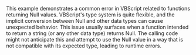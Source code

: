 This example demonstrates a common error in VBScript related to functions returning Null values. VBScript's type system is quite flexible, and the implicit conversion between Null and other data types can cause unexpected behavior.  This issue usually surfaces when a function intended to return a string (or any other data type) returns Null.  The calling code might not anticipate this and attempt to use the Null value in a way that is not compatible with its expected type, leading to runtime errors.
